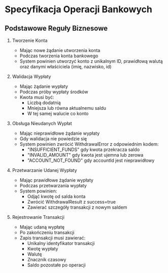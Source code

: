 # Specyfikacja Operacji Bankowych

## Podstawowe Reguły Biznesowe

1. Tworzenie Konta

   - Mając nowe żądanie utworzenia konta
   - Podczas tworzenia konta bankowego
   - System powinien utworzyć konto z unikalnym ID, prawidłową walutą oraz danymi właściciela (imię, nazwisko, id)

2. Walidacja Wypłaty

   - Mając żądanie wypłaty
   - Podczas próby wypłaty środków
   - Kwota musi być:
     - Liczbą dodatnią
     - Mniejsza lub równa aktualnemu saldu
     - W tej samej walucie co konto

3. Obsługa Nieudanych Wypłat

   - Mając nieprawidłowe żądanie wypłaty
   - Gdy walidacja nie powiedzie się
   - System powinien zwrócić WithdrawalError z odpowiednim kodem:
     - "INSUFFICIENT_FUNDS" gdy kwota przekracza saldo
     - "INVALID_AMOUNT" gdy kwota jest ujemna lub zerowa
     - "ACCOUNT_NOT_FOUND" gdy accountId jest nieprawidłowy

4. Przetwarzanie Udanej Wypłaty

   - Mając prawidłowe żądanie wypłaty
   - Podczas przetwarzania wypłaty
   - System powinien:
     - Odjąć kwotę od salda konta
     - Zwrócić WithdrawalResult z success=true
     - Zawierać szczegóły transakcji z nowym saldem

5. Rejestrowanie Transakcji
   - Mając udaną wypłatę
   - Po zakończeniu transakcji
   - Zapis transakcji musi zawierać:
     - Unikalny identyfikator transakcji
     - Kwotę wypłaty
     - Walutę
     - Znacznik czasowy
     - Saldo pozostałe po operacji
